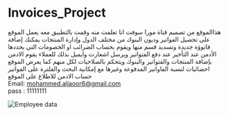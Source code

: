 # Invoices_Project
هذاالموقع من تصميم قناة مورا سوفت انا تعلمت منه وقمت بالتطبيق معه يعمل الموقع على تحصيل الفواتير وديون البنوك من مختلف الدول وإدارة المنتجات
يمكنك إضافة فاتوؤة جديدة وتسديد قسم منها ويقوم بحساب الضرائب او الخصومات التي يحددها الأدمن عند التأخير عند دفع الفتواتير ويرسل اشعارت وايميل بذلك للعملاء
يقوم الادمن بإضافة المنتجات والفتواتير والبنوك ويتحكم بالصلاحيات لكل منهم 
كما يعرض الموقع احصائيات  لنسبة الفاواتير المدفوعة وغيرها
مع إمكانية البحث والفلترة على الفواتير
حساب الادمن للاطلاع على الموقع
<br>
Email: mohammed.aljaoor6@gmail.com
<br>
pass : 11111111
<br>


<img src="https://user-images.githubusercontent.com/102248069/196031023-a77cc609-da85-4cec-93fe-eb6a3535c4a5.png" alt="Employee data" title="Employee Data title">
